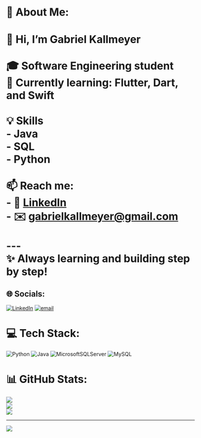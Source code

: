 # 💫 About Me:
# 👋 Hi, I’m Gabriel Kallmeyer<br><br>🎓 Software Engineering student  <br>🌱 Currently learning: Flutter, Dart, and Swift<br><br>💡 Skills  <br>- Java<br>- SQL<br>- Python<br><br>📫 Reach me:  <br>- 💼 [LinkedIn](https://www.linkedin.com/in/gabriel-kallmeyer-744500309/)  <br>- ✉️ [gabrielkallmeyer@gmail.com](mailto:gabrielkallmeyer@gmail.com)<br><br>---<br>✨ Always learning and building step by step!<br>


## 🌐 Socials:
[![LinkedIn](https://img.shields.io/badge/LinkedIn-%230077B5.svg?logo=linkedin&logoColor=white)]([https://linkedin.com/in/GabrielKallmeyer]) [![email](https://img.shields.io/badge/Email-D14836?logo=gmail&logoColor=white)](mailto:gabrielkallmeyer@gmail.com) 

# 💻 Tech Stack:
![Python](https://img.shields.io/badge/python-3670A0?style=for-the-badge&logo=python&logoColor=ffdd54) ![Java](https://img.shields.io/badge/java-%23ED8B00.svg?style=for-the-badge&logo=openjdk&logoColor=white) ![MicrosoftSQLServer](https://img.shields.io/badge/Microsoft%20SQL%20Server-CC2927?style=for-the-badge&logo=microsoft%20sql%20server&logoColor=white) ![MySQL](https://img.shields.io/badge/mysql-4479A1.svg?style=for-the-badge&logo=mysql&logoColor=white)
# 📊 GitHub Stats:
![](https://github-readme-stats.vercel.app/api?username=GabrielKall&theme=neon&hide_border=false&include_all_commits=false&count_private=false)<br/>
![](https://nirzak-streak-stats.vercel.app/?user=GabrielKall&theme=neon&hide_border=false)<br/>
![](https://github-readme-stats.vercel.app/api/top-langs/?username=GabrielKall&theme=neon&hide_border=false&include_all_commits=false&count_private=false&layout=compact)

---
[![](https://visitcount.itsvg.in/api?id=GabrielKall&icon=0&color=0)](https://visitcount.itsvg.in)

<!-- Proudly created with GPRM ( https://gprm.itsvg.in ) -->
